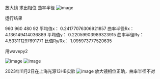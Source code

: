 放大镜
求出相位
曲率半径
![image](https://github.com/chengpengSHINE/Wavefront/assets/130882847/988c90b3-8cd3-4d0a-90bb-4d87797be2fb)


运行结果

960 960
480 92
平均值x： 0.24177076306921857
曲率半径Rx： 4.136149414036889
平均值y： 0.22059903989323915
曲率半径Ry： 4.533111297691771
比值Ry/Rx： 1.095973777520635


用wavepy2

![image](https://github.com/chengpengSHINE/Wavefront/assets/130882847/42f38500-6b67-4d56-8681-fc9b5c25117d)
![image](https://github.com/chengpengSHINE/Wavefront/assets/130882847/92767eef-0e8f-4595-adaa-c2570488635c)

2023年11月2日在上海光源13HB实验
![image](https://github.com/chengpengSHINE/Wavefront/assets/130882847/57262b57-f346-43e6-abeb-3beb9a87ab61)
放大镜相位正确，曲率半径不对
